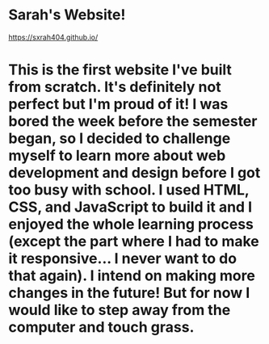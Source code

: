 # Sarah's Website!
https://sxrah404.github.io/

# This is the first website I've built from scratch. It's definitely not perfect but I'm proud of it! I was bored the week before the semester began, so I decided to challenge myself to learn more about web development and design before I got too busy with school. I used HTML, CSS, and JavaScript to build it and I enjoyed the whole learning process (except the part where I had to make it responsive... I never want to do that again). I intend on making more changes in the future! But for now I would like to step away from the computer and touch grass.
